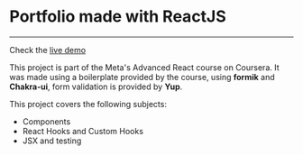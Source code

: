 # Portfolio made with ReactJS

---

Check the [live demo](https://intgus.github.io/portfolio-react/)

This project is part of the Meta's Advanced React course on Coursera. It was made using a boilerplate provided by the course, using **formik** and **Chakra-ui**, form validation is provided by **Yup**.

This project covers the following subjects:

- Components
- React Hooks and Custom Hooks
- JSX and testing
